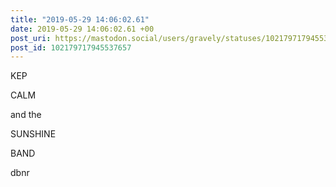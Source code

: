 ```yaml
---
title: "2019-05-29 14:06:02.61"
date: 2019-05-29 14:06:02.61 +00
post_uri: https://mastodon.social/users/gravely/statuses/102179717945537657
post_id: 102179717945537657
---
```

KEP

CALM

and the

SUNSHINE

BAND

dbnr


